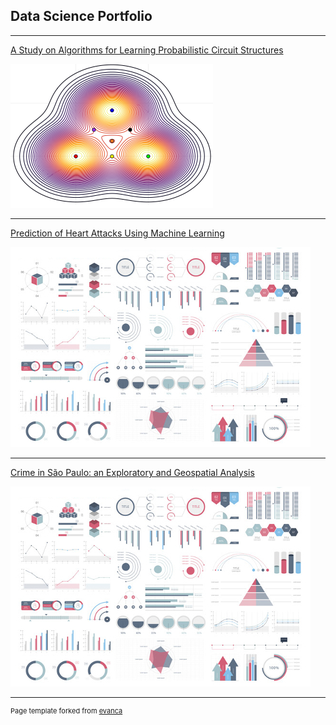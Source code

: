 ## Data Science Portfolio

---

[A Study on Algorithms for Learning Probabilistic Circuit Structures](/probabilistic_circuits.md)

  <img src="images/trigaussiana.png?raw=true"/>

---
[Prediction of Heart Attacks Using Machine Learning](/heart_analysis.md)

  <img src="images/dummy_thumbnail.jpg?raw=true"/>

---
[Crime in São Paulo: an Exploratory and Geospatial Analysis](http://example.com/)

  <img src="images/dummy_thumbnail.jpg?raw=true"/>

---
<p style="font-size:11px">Page template forked from <a href="https://github.com/evanca/quick-portfolio">evanca</a></p>
<!-- Remove above link if you don't want to attibute -->
